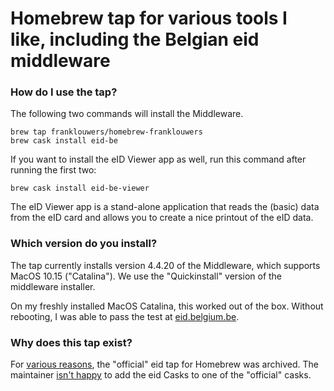# Homebrew tap for various tools I like, including the Belgian eid middleware

### How do I use the tap?
The following two commands will install the Middleware.

```
brew tap franklouwers/homebrew-franklouwers
brew cask install eid-be
```

If you want to install the eID Viewer app as well, run this command after running the first two:

```
brew cask install eid-be-viewer
```

The eID Viewer app is a stand-alone application that reads the (basic) data
from the eID card and allows you to create a nice printout of the eID data.



### Which version do you install?

The tap currently installs version 4.4.20 of the Middleware, which supports
MacOS 10.15 ("Catalina"). We use the "Quickinstall" version of the middleware
installer.

On my freshly installed MacOS Catalina, this worked out of the box. Without rebooting, I
was able to pass the test at [eid.belgium.be](https://eid.belgium.be).

### Why does this tap exist?

For [various reasons](https://github.com/Homebrew/homebrew-cask/issues/59021),
the "official" eid tap for Homebrew was archived. The maintainer [isn't
happy](https://github.com/Homebrew/homebrew-cask/pull/65165#issuecomment-504672465) to add the eid Casks to one of the "official" casks. 




